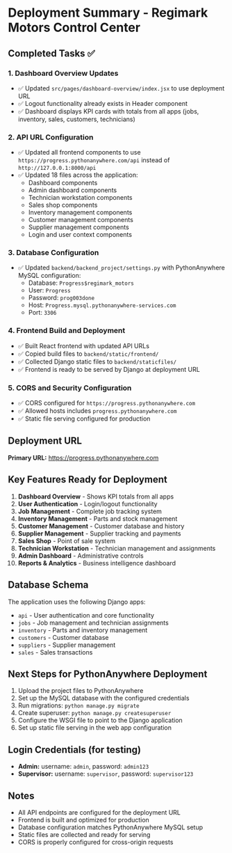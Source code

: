 # Deployment Summary - Regimark Motors Control Center

## Completed Tasks ✅

### 1. Dashboard Overview Updates
- ✅ Updated `src/pages/dashboard-overview/index.jsx` to use deployment URL
- ✅ Logout functionality already exists in Header component
- ✅ Dashboard displays KPI cards with totals from all apps (jobs, inventory, sales, customers, technicians)

### 2. API URL Configuration
- ✅ Updated all frontend components to use `https://progress.pythonanywhere.com/api` instead of `http://127.0.0.1:8000/api`
- ✅ Updated 18 files across the application:
  - Dashboard components
  - Admin dashboard components
  - Technician workstation components
  - Sales shop components
  - Inventory management components
  - Customer management components
  - Supplier management components
  - Login and user context components

### 3. Database Configuration
- ✅ Updated `backend/backend_project/settings.py` with PythonAnywhere MySQL configuration:
  - Database: `Progress$regimark_motors`
  - User: `Progress`
  - Password: `prog003done`
  - Host: `Progress.mysql.pythonanywhere-services.com`
  - Port: `3306`

### 4. Frontend Build and Deployment
- ✅ Built React frontend with updated API URLs
- ✅ Copied build files to `backend/static/frontend/`
- ✅ Collected Django static files to `backend/staticfiles/`
- ✅ Frontend is ready to be served by Django at deployment URL

### 5. CORS and Security Configuration
- ✅ CORS configured for `https://progress.pythonanywhere.com`
- ✅ Allowed hosts includes `progress.pythonanywhere.com`
- ✅ Static file serving configured for production

## Deployment URL
**Primary URL:** https://progress.pythonanywhere.com

## Key Features Ready for Deployment
1. **Dashboard Overview** - Shows KPI totals from all apps
2. **User Authentication** - Login/logout functionality
3. **Job Management** - Complete job tracking system
4. **Inventory Management** - Parts and stock management
5. **Customer Management** - Customer database and history
6. **Supplier Management** - Supplier tracking and payments
7. **Sales Shop** - Point of sale system
8. **Technician Workstation** - Technician management and assignments
9. **Admin Dashboard** - Administrative controls
10. **Reports & Analytics** - Business intelligence dashboard

## Database Schema
The application uses the following Django apps:
- `api` - User authentication and core functionality
- `jobs` - Job management and technician assignments
- `inventory` - Parts and inventory management
- `customers` - Customer database
- `suppliers` - Supplier management
- `sales` - Sales transactions

## Next Steps for PythonAnywhere Deployment
1. Upload the project files to PythonAnywhere
2. Set up the MySQL database with the configured credentials
3. Run migrations: `python manage.py migrate`
4. Create superuser: `python manage.py createsuperuser`
5. Configure the WSGI file to point to the Django application
6. Set up static file serving in the web app configuration

## Login Credentials (for testing)
- **Admin:** username: `admin`, password: `admin123`
- **Supervisor:** username: `supervisor`, password: `supervisor123`

## Notes
- All API endpoints are configured for the deployment URL
- Frontend is built and optimized for production
- Database configuration matches PythonAnywhere MySQL setup
- Static files are collected and ready for serving
- CORS is properly configured for cross-origin requests
